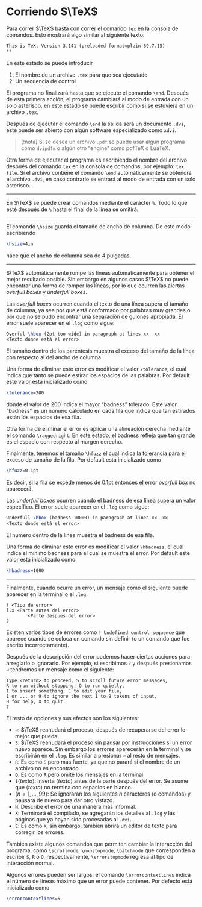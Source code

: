 # Corriendo $\TeX$

Para correr $\TeX$ basta con correr el comando `tex` en la consola de comandos. Esto mostrará algo similar al siguiente texto:
```tex
This is TeX, Version 3.141 (preloaded format=plain 89.7.15)
** 
```

En este estado se puede introducir
1. El nombre de un archivo `.tex` para que sea ejecutado
2. Un secuencia de control

El programa no finalizará hasta que se ejecute el comando `\end`.  Después de esta primera acción, el programa cambiará al modo de entrada con un solo asterisco, en este estado se puede escribir como si se estuviera en un archivo `.tex`. 

Después de ejecutar el comando `\end` la salida será un documento `.dvi`, este puede ser abierto con algún software especializado como `xdvi`.

> [!nota]
> Si se desea un archivo `.pdf` se puede usar algun programa como `dvipdfm` o algún otro “engine” como pdfTeX o LuaTeX.

Otra forma de ejecutar el programa es escribiendo el nombre del archivo después del comando `tex` en la consola de comandos, por ejemplo: `tex file`. Si el archivo contiene el comando `\end` automáticamente se obtendrá el archivo `.dvi`, en caso contrario se entrará al modo de entrada con un solo asterisco.

---
En $\TeX$ se puede crear comandos mediante el carácter `%`. Todo lo que esté después de `%` hasta el final de la línea se omitirá.

---
El comando `\hsize` guarda el tamaño de ancho de columna. De este modo escribiendo
```tex
\hsize=4in
```
hace que el ancho de columna sea de 4 pulgadas.

---
$\TeX$ automáticamente rompe las líneas automáticamente para obtener el mejor resultado posible. Sin embargo en algunos casos $\TeX$ no puede encontrar una forma de romper las líneas, por lo que ocurren las alertas _overfull boxes_ y _underfull boxes_.

Las _overfull boxes_ ocurren cuando el texto de una línea supera el tamaño de columna, ya sea por que está conformado por palabras muy grandes o por que no se pudo encontrar una separación de guiones apropiada. El error suele aparecer en el `.log` como sigue:
```tex
Overful \hbox (2pt too wide) in paragraph at lines xx--xx
<Texto donde está el error>
```
El tamaño dentro de los paréntesis muestra el exceso del tamaño de la línea con respecto al del ancho de columna.

Una forma de eliminar este error es modificar el valor `\tolerance`, el cual indica que tanto se puede estirar los espacios de las palabras. Por default este valor está inicializado como
```tex
\tolerance=200
```
donde el valor de 200 indica el mayor “badness” tolerado.  Este valor “badness” es un número calculado en cada fila que indica que tan estirados están los espacios de esa fila.

Otra forma de eliminar el error es aplicar una alineación derecha mediante el comando `\raggedright`.  En este estado, el badness refleja que tan grande es el espacio con respecto al margen derecho.

Finalmente, tenemos el tamaño `\hfuzz` el cual indica la tolerancia para el exceso de tamaño de la fila. Por default está inicializado como
```tex
\hfuzz=0.1pt
```
Es decir, si la fila se excede menos de 0.1pt entonces el error _overfull box_ no aparecerá.

Las _underfull boxes_ ocurren cuando el badness de esa línea supera un valor específico. El error suele aparecer en el `.log` como sigue:
```tex
Underfull \hbox (badness 10000) in paragraph at lines xx--xx
<Texto donde está el error>
```
El número dentro de la línea muestra el badness de esa fila.

Una forma de eliminar este error es modificar el valor `\hbadness`, el cual indica el mínimo badness para el cual se muestra el error. Por default este valor está inicializado como
```tex
\hbadness=1000
```

---
Finalmente, cuando ocurre un error, un mensaje como el siguiente puede aparecer en la terminal o el `.log`:
```log
! <Tipo de error>
l.x <Parte antes del error>
		<Parte despues del error>
?
```

Existen varios tipos de errores como `! Undefined control sequence` que aparece cuando se coloca un comando sin definir (o un comando que fue escrito incorrectamente).

Después de la descripción del error podemos hacer ciertas acciones para arreglarlo o ignorarlo. Por ejemplo, si escribimos `?` y después presionamos `⏎` tendremos un mensaje como el siguiente:
```log
Type <return> to proceed, S to scroll future error messages,
R to run without stopping, Q to run quietly,
I to insert something, E to edit your file,
1 or ... or 9 to ignore the next 1 to 9 tokens of input,
H for help, X to quit.
?
```
El resto de opciones y sus efectos son los siguientes:
- `⏎`: $\TeX$ reanudará el proceso, después de recuperarse del error lo mejor que pueda.
- `S`: $\TeX$ reanudará el proceso sin pausar por instrucciones si un error nuevo aparece. Sin embargo los errores aparecerán en la terminal y se escribirán en el `.log`. Es similar a presionar `⏎` al resto de mensajes.
- `R`: Es como `S` pero más fuerte, ya que no parará si el nombre de un archivo no es encontrado.
- `Q`: Es como `R` pero omite los mensajes en la terminal.
- `I`⟨_texto_⟩: Inserta ⟨_texto_⟩ antes de la parte después del error. Se asume que ⟨_texto_⟩ no termina con espacios en blanco.
- ⟨$n=1,\ldots,99$⟩: Se ignorarán los siguientes $n$ caracteres (o comandos) y pausará de nuevo para dar otro vistazo.
- `H`: Describe el error de una manera más informal.
- `X`: Terminará el compilado, se agregarán los detalles al `.log` y las páginas que ya hayan sido procesadas al `.dvi`.
- `E`: Es como `X`, sin embargo, también abrirá un editor de texto para corregir los errores.

También existe algunos comandos que permiten cambiar la interacción del programa, como `\scrollmode`, `\nonstopmode`, `\batchmode` que corresponden a escribir `S`, `R` o `Q`, respectivamente, `\errorstopmode` regresa al tipo de interacción normal.

Algunos errores pueden ser largos, el comando `\errorcontextlines` indica el número de líneas máximo que un error puede contener. Por defecto está inicializado como
```tex
\errorcontextlines=5
```